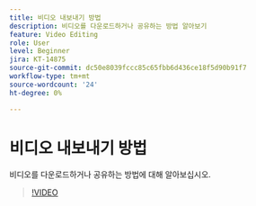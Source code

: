 ```yaml
---
title: 비디오 내보내기 방법
description: 비디오를 다운로드하거나 공유하는 방법 알아보기
feature: Video Editing
role: User
level: Beginner
jira: KT-14875
source-git-commit: dc50e8039fccc85c65fbb6d436ce18f5d90b91f7
workflow-type: tm+mt
source-wordcount: '24'
ht-degree: 0%

---
```


# 비디오 내보내기 방법

비디오를 다운로드하거나 공유하는 방법에 대해 알아보십시오.

>[!VIDEO](https://video.tv.adobe.com/v/3427093?quality=12&learn=on&hidetitle=true)
